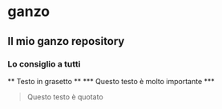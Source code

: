 # ganzo
## Il mio ganzo repository
### Lo consiglio a tutti

** Testo in grasetto **
*** Questo testo è molto importante ***

> Questo testo è quotato
